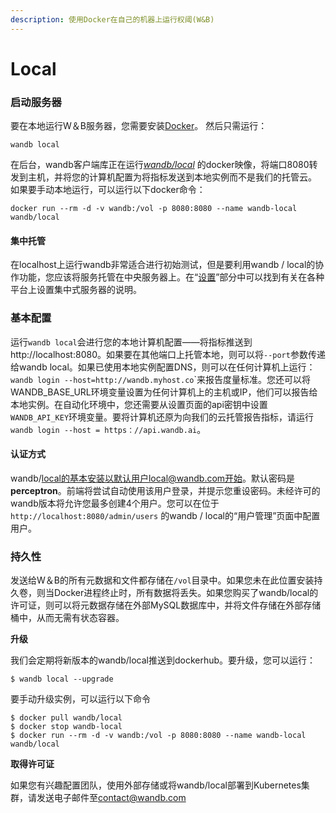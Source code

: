 ```yaml
---
description: 使用Docker在自己的机器上运行权阈(W&B)
---
```


# Local

### **启动服务器**

 要在本地运行W＆B服务器，您需要安装[Docker](https://www.docker.com/products/docker-desktop)。 然后只需运行：

```
wandb local
```

 在后台，wandb客户端库正在运行[_wandb/local_](https://hub.docker.com/repository/docker/wandb/local)  的docker映像，将端口8080转发到主机，并将您的计算机配置为将指标发送到本地实例而不是我们的托管云。 如果要手动本地运行，可以运行以下docker命令：

```text
docker run --rm -d -v wandb:/vol -p 8080:8080 --name wandb-local wandb/local
```

#### **集中托管**

在localhost上运行wandb非常适合进行初始测试，但是要利用wandb / local的协作功能，您应该将服务托管在中央服务器上。在“[设置](https://app.gitbook.com/@weights-and-biases/s/docs/~/drafts/-MKaPhwzNIegNuInaekR/self-hosted/setup)”部分中可以找到有关在各种平台上设置集中式服务器的说明。

### 基本配置

 运行`wandb local`会进行您的本地计算机配置——将指标推送到http://localhost:8080。如果要在其他端口上托管本地，则可以将`--port`参数传递给wandb local。如果已使用本地实例配置DNS，则可以在任何计算机上运行：`wandb login --host=http://wandb.myhost.co`\`来报告度量标准。您还可以将WANDB\_BASE\_URL环境变量设置为任何计算机上的主机或IP，他们可以报告给本地实例。在自动化环境中，您还需要从设置页面的api密钥中设置`WANDB_API_KEY`环境变量。要将计算机还原为向我们的云托管报告指标，请运行`wandb login --host = https：//api.wandb.ai`。

#### 认证方式

 wandb/local的基本安装以默认用户local@wandb.com开始。默认密码是**perceptron**。前端将尝试自动使用该用户登录，并提示您重设密码。未经许可的wandb版本将允许您最多创建4个用户。您可以在位于`http://localhost:8080/admin/users` 的wandb / local的“用户管理”页面中配置用户。

### **持久性**

 发送给W＆B的所有元数据和文件都存储在`/vol`目录中。如果您未在此位置安装持久卷，则当Docker进程终止时，所有数据将丢失。如果您购买了wandb/local的许可证，则可以将元数据存储在外部MySQL数据库中，并将文件存储在外部存储桶中，从而无需有状态容器。

**升级**

我们会定期将新版本的wandb/local推送到dockerhub。要升级，您可以运行：

```text
$ wandb local --upgrade
```

 要手动升级实例，可以运行以下命令

```text
$ docker pull wandb/local
$ docker stop wandb-local
$ docker run --rm -d -v wandb:/vol -p 8080:8080 --name wandb-local wandb/local
```

**取得许可证**

 如果您有兴趣配置团队，使用外部存储或将wandb/local部署到Kubernetes集群，请发送电子邮件至[contact@wandb.com](mailto:contact@wandb.com)

